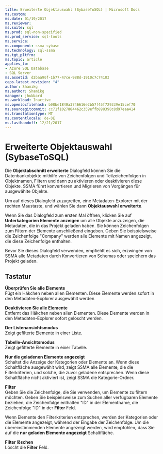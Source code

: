```yaml
---
title: Erweiterte Objektauswahl (SybaseToSQL) | Microsoft Docs
ms.custom: 
ms.date: 01/19/2017
ms.reviewer: 
ms.suite: sql
ms.prod: sql-non-specified
ms.prod_service: sql-tools
ms.service: 
ms.component: ssma-sybase
ms.technology: sql-ssma
ms.tgt_pltfrm: 
ms.topic: article
applies_to:
- Azure SQL Database
- SQL Server
ms.assetid: d2baa90f-1b77-47ce-988d-1910c7c74103
caps.latest.revision: "4"
author: Shamikg
ms.author: Shamikg
manager: jhubbard
ms.workload: Inactive
ms.openlocfilehash: b08be1840a3746616e2b57f45f729339e15cef70
ms.sourcegitcommit: cc71f1027884462c359effb898390c8d97eaa414
ms.translationtype: MT
ms.contentlocale: de-DE
ms.lasthandoff: 12/21/2017
---
```

# <a name="advanced-object-selection-sybasetosql"></a>Erweiterte Objektauswahl (SybaseToSQL)
Die **Objektabschnitt erweiterte** Dialogfeld können Sie die Datenbankobjekte mithilfe von Zeichenfolgen und Teilzeichenfolgen in Objektnamen, Filtern und dann zu aktivieren oder deaktivieren diese Objekte. SSMA führt konvertieren und Migrieren von Vorgängen für ausgewählte Objekte.  
  
Um auf dieses Dialogfeld zuzugreifen, eine Metadaten-Explorer mit der rechten Maustaste, und wählen Sie dann **Objektauswahl erweiterte**.  
  
Wenn Sie das Dialogfeld zum ersten Mal öffnen, klicken Sie auf **Unterkategorien Elemente anzeigen** um alle Objekte anzuzeigen, die Metadaten, die in das Projekt geladen haben. Sie können Zeichenfolgen zum Filtern der Elemente anschließend eingeben. Geben Sie beispielsweise die Zeichenfolge "Company" werden alle Elemente mit Namen angezeigt, die diese Zeichenfolge enthalten.  
  
Bevor Sie dieses Dialogfeld verwenden, empfiehlt es sich, erzwingen von SSMA alle Metadaten durch Konvertieren von Schemas oder speichern das Projekt geladen.  
  
## <a name="options"></a>Tastatur  
**Überprüfen Sie alle Elemente**  
Fügt ein Häkchen neben allen Elementen. Diese Elemente werden sofort in den Metadaten-Explorer ausgewählt werden.  
  
**Deaktivieren Sie alle Elemente**  
Entfernt das Häkchen neben allen Elementen. Diese Elemente werden in den Metadaten-Explorer sofort gelöscht werden.  
  
**Der Listenansichtsmodus**  
Zeigt gefilterte Elemente in einer Liste.  
  
**Tabelle-Ansichtsmodus**  
Zeigt gefilterte Elemente in einer Tabelle.  
  
**Nur die geladenen Elemente angezeigt**  
Schaltet die Anzeige der Kategorien oder Elemente an. Wenn diese Schaltfläche ausgewählt wird, zeigt SSMA alle Elemente, die die Filterkriterien, und solche, die zuvor geladene entsprechen. Wenn diese Schaltfläche nicht aktiviert ist, zeigt SSMA die Kategorie-Ordner.  
  
**Filter**  
Geben Sie die Zeichenfolge, die Sie verwenden, um Elemente zu filtern möchten. Geben Sie beispielsweise zum Suchen aller verfügbaren Elemente beziehen, die Zeichenfolge enthalten "ID" in der Elementname, die Zeichenfolge "ID" in der **Filter** Feld.  
  
Wenn Elemente den Filterkriterien entsprechen, werden der Kategorien oder die Elemente angezeigt, während der Eingabe der Zeichenfolge. Um die übereinstimmenden Elemente angezeigt werden, wird empfohlen, dass Sie auf die **nur geladen Elemente angezeigt** Schaltfläche.  
  
**Filter löschen**  
Löscht die **Filter** Feld.  
  
